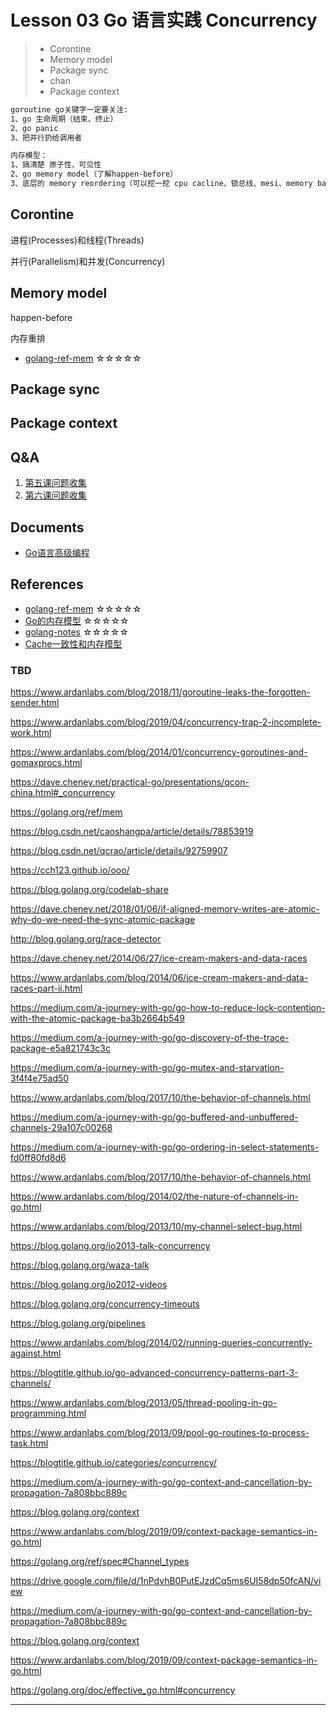 # Lesson 03 Go 语言实践 Concurrency

> * Corontine
> * Memory model
> * Package sync
> * chan
> * Package context

```txt
goroutine go关键字一定要关注:
1、go 生命周期（结束、终止）
2、go panic
3、把并行扔给调用者

内存模型：
1、搞清楚 原子性、可见性
2、go memory model（了解happen-before）
3、底层的 memory reordering（可以挖一挖 cpu cacline、锁总线、mesi、memory barrier）
```

## Corontine

进程(Processes)和线程(Threads)

并行(Parallelism)和并发(Concurrency)

## Memory model

happen-before

内存重排

* [golang-ref-mem](https://golang.google.cn/ref/mem) ☆☆☆☆☆

## Package sync

## Package context

## Q&A

1. [第五课问题收集](https://shimo.im/docs/8yxKjP8r8RjKghPd)
2. [第六课问题收集](https://shimo.im/docs/HYHRdYR6HDCRdvpP)

## Documents

* [Go语言高级编程](https://github.com/chai2010/advanced-go-programming-book)

## References

* [golang-ref-mem](https://golang.google.cn/ref/mem) ☆☆☆☆☆
* [Go的内存模型](https://www.jianshu.com/p/5e44168f47a3) ☆☆☆☆☆
* [golang-notes](https://github.com/cch123/golang-notes) ☆☆☆☆☆
* [Cache一致性和内存模型](https://wudaijun.com/2019/04/cpu-cache-and-memory-model/)

### TBD

https://www.ardanlabs.com/blog/2018/11/goroutine-leaks-the-forgotten-sender.html

https://www.ardanlabs.com/blog/2019/04/concurrency-trap-2-incomplete-work.html

https://www.ardanlabs.com/blog/2014/01/concurrency-goroutines-and-gomaxprocs.html

https://dave.cheney.net/practical-go/presentations/qcon-china.html#_concurrency

https://golang.org/ref/mem

https://blog.csdn.net/caoshangpa/article/details/78853919

https://blog.csdn.net/qcrao/article/details/92759907

https://cch123.github.io/ooo/

https://blog.golang.org/codelab-share

https://dave.cheney.net/2018/01/06/if-aligned-memory-writes-are-atomic-why-do-we-need-the-sync-atomic-package

http://blog.golang.org/race-detector

https://dave.cheney.net/2014/06/27/ice-cream-makers-and-data-races

https://www.ardanlabs.com/blog/2014/06/ice-cream-makers-and-data-races-part-ii.html

https://medium.com/a-journey-with-go/go-how-to-reduce-lock-contention-with-the-atomic-package-ba3b2664b549

https://medium.com/a-journey-with-go/go-discovery-of-the-trace-package-e5a821743c3c

https://medium.com/a-journey-with-go/go-mutex-and-starvation-3f4f4e75ad50

https://www.ardanlabs.com/blog/2017/10/the-behavior-of-channels.html

https://medium.com/a-journey-with-go/go-buffered-and-unbuffered-channels-29a107c00268

https://medium.com/a-journey-with-go/go-ordering-in-select-statements-fd0ff80fd8d6

https://www.ardanlabs.com/blog/2017/10/the-behavior-of-channels.html

https://www.ardanlabs.com/blog/2014/02/the-nature-of-channels-in-go.html

https://www.ardanlabs.com/blog/2013/10/my-channel-select-bug.html

https://blog.golang.org/io2013-talk-concurrency

https://blog.golang.org/waza-talk

https://blog.golang.org/io2012-videos

https://blog.golang.org/concurrency-timeouts

https://blog.golang.org/pipelines

https://www.ardanlabs.com/blog/2014/02/running-queries-concurrently-against.html

https://blogtitle.github.io/go-advanced-concurrency-patterns-part-3-channels/

https://www.ardanlabs.com/blog/2013/05/thread-pooling-in-go-programming.html

https://www.ardanlabs.com/blog/2013/09/pool-go-routines-to-process-task.html

https://blogtitle.github.io/categories/concurrency/

https://medium.com/a-journey-with-go/go-context-and-cancellation-by-propagation-7a808bbc889c

https://blog.golang.org/context

https://www.ardanlabs.com/blog/2019/09/context-package-semantics-in-go.html

https://golang.org/ref/spec#Channel_types

https://drive.google.com/file/d/1nPdvhB0PutEJzdCq5ms6UI58dp50fcAN/view

https://medium.com/a-journey-with-go/go-context-and-cancellation-by-propagation-7a808bbc889c

https://blog.golang.org/context

https://www.ardanlabs.com/blog/2019/09/context-package-semantics-in-go.html

https://golang.org/doc/effective_go.html#concurrency


---
